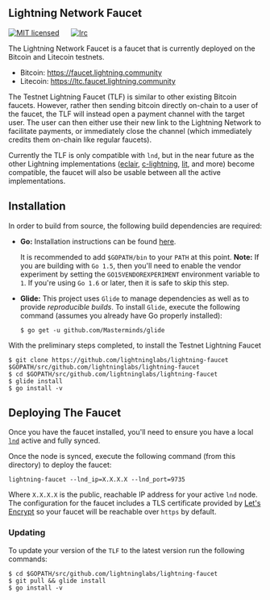 ## Lightning Network Faucet

[![MIT licensed](https://img.shields.io/badge/license-MIT-blue.svg)](https://github.com/lightninglabs/lightning-faucet/blob/master/LICENSE) 
&nbsp;&nbsp;&nbsp;&nbsp;
[![Irc](https://img.shields.io/badge/chat-on%20freenode-brightgreen.svg)](https://webchat.freenode.net/?channels=lnd) 

The Lightning Network Faucet is a faucet that is currently deployed on the
Bitcoin and Litecoin testnets.

- Bitcoin: https://faucet.lightning.community
- Litecoin: https://ltc.faucet.lightning.community

The Testnet Lightning Faucet (TLF) is similar to other existing Bitcoin
faucets.  However, rather then sending bitcoin directly on-chain to a user of
the faucet, the TLF will instead open a payment channel with the target user.
The user can then either use their new link to the Lightning Network to
facilitate payments, or immediately close the channel (which immediately
credits them on-chain like regular faucets).

Currently the TLF is only compatible with `lnd`, but in the near future as the
other Lightning implementations ([eclair](https://github.com/ACINQ/eclair/),
[c-lightning](https://github.com/ElementsProject/lightning),
[lit](https://github.com/ElementsProject/lightning), and more) become
compatible, the faucet will also be usable between all the active
implementations.

## Installation
  In order to build from source, the following build dependencies are 
  required:
  
  * **Go:** Installation instructions can be found [here](http://golang.org/doc/install). 
  
    It is recommended to add `$GOPATH/bin` to your `PATH` at this point.
    **Note:** If you are building with `Go 1.5`, then you'll need to 
    enable the vendor experiment by setting the `GO15VENDOREXPERIMENT` 
    environment variable to `1`. If you're using `Go 1.6` or later, then
    it is safe to skip this step.

  * **Glide:** This project uses `Glide` to manage dependencies as well 
    as to provide *reproducible builds*. To install `Glide`, execute the
    following command (assumes you already have Go properly installed):
    ```
    $ go get -u github.com/Masterminds/glide
    ```

With the preliminary steps completed, to install the Testnet Lightning Faucet
```
$ git clone https://github.com/lightninglabs/lightning-faucet $GOPATH/src/github.com/lightninglabs/lightning-faucet
$ cd $GOPATH/src/github.com/lightninglabs/lightning-faucet
$ glide install
$ go install -v
```

## Deploying The Faucet

Once you have the faucet installed, you'll need to ensure you have a local
[`lnd`](https://github.com/lightningnetwork/lnd) active and fully synced.

Once the node is synced, execute the following command (from this directory) to
deploy the faucet:
```
lightning-faucet --lnd_ip=X.X.X.X --lnd_port=9735
```

Where `X.X.X.X` is the public, reachable IP address for your active `lnd` node.
The configuration for the faucet includes a TLS certificate provided by [Let's
Encrypt](https://letsencrypt.org) so your faucet will be reachable over `https`
by default.


### Updating
To update your version of the `TLF` to the latest version run the following
commands:
```
$ cd $GOPATH/src/github.com/lightninglabs/lightning-faucet
$ git pull && glide install
$ go install -v
```
